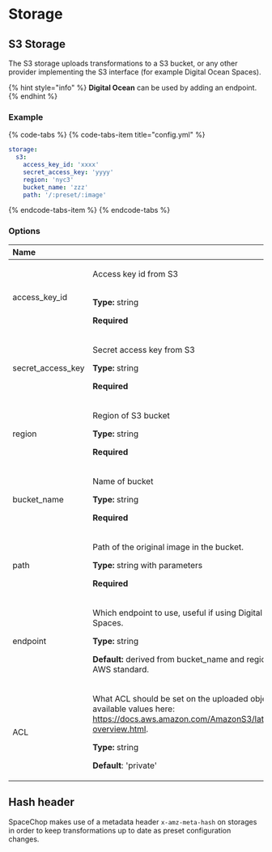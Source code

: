 # Storage

## S3 Storage

The S3 storage uploads transformations to a S3 bucket, or any other provider implementing the S3 interface \(for example Digital Ocean Spaces\).

{% hint style="info" %}
**Digital Ocean** can be used by adding an endpoint.
{% endhint %}

### Example

{% code-tabs %}
{% code-tabs-item title="config.yml" %}
```yaml
storage:
  s3:
    access_key_id: 'xxxx'
    secret_access_key: 'yyyy'
    region: 'nyc3'
    bucket_name: 'zzz'
    path: '/:preset/:image'
```
{% endcode-tabs-item %}
{% endcode-tabs %}

### Options

<table>
  <thead>
    <tr>
      <th style="text-align:left">Name</th>
      <th style="text-align:left"></th>
    </tr>
  </thead>
  <tbody>
    <tr>
      <td style="text-align:left">access_key_id</td>
      <td style="text-align:left">
        <p>Access key id from S3</p>
        <p>
          <br /><b>Type: </b>string</p>
        <p><b>Required</b>
        </p>
      </td>
    </tr>
    <tr>
      <td style="text-align:left">secret_access_key</td>
      <td style="text-align:left">
        <p>Secret access key from S3</p>
        <p></p>
        <p><b>Type: </b>string</p>
        <p><b>Required</b>
        </p>
      </td>
    </tr>
    <tr>
      <td style="text-align:left">region</td>
      <td style="text-align:left">
        <p>Region of S3 bucket</p>
        <p></p>
        <p><b>Type: </b>string</p>
        <p><b>Required</b>
        </p>
      </td>
    </tr>
    <tr>
      <td style="text-align:left">bucket_name</td>
      <td style="text-align:left">
        <p>Name of bucket</p>
        <p></p>
        <p><b>Type: </b>string</p>
        <p><b>Required</b>
        </p>
      </td>
    </tr>
    <tr>
      <td style="text-align:left">path</td>
      <td style="text-align:left">
        <p>Path of the original image in the bucket.</p>
        <p></p>
        <p><b>Type: </b>string with parameters</p>
        <p><b>Required</b>
        </p>
      </td>
    </tr>
    <tr>
      <td style="text-align:left">endpoint</td>
      <td style="text-align:left">
        <p>Which endpoint to use, useful if using Digital Ocean Spaces.</p>
        <p></p>
        <p><b>Type: </b>string</p>
        <p><b>Default: </b>derived from bucket_name and region, as per AWS standard.</p>
      </td>
    </tr>
    <tr>
      <td style="text-align:left">ACL</td>
      <td style="text-align:left">
        <p>What ACL should be set on the uploaded object. See available values here:
          <a
          href="https://docs.aws.amazon.com/AmazonS3/latest/dev/acl-overview.html">https://docs.aws.amazon.com/AmazonS3/latest/dev/acl-overview.html</a>.</p>
        <p></p>
        <p><b>Type: </b>string</p>
        <p><b>Default</b>: 'private'</p>
      </td>
    </tr>
  </tbody>
</table>

## Hash header

SpaceChop makes use of a metadata header `x-amz-meta-hash` on storages in order to keep transformations up to date as preset configuration changes.
